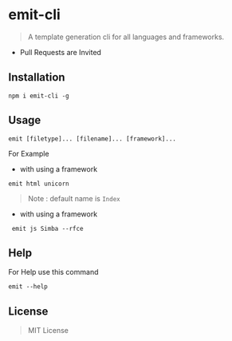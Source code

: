  
 # emit-cli
 
 > A template generation cli for all languages and frameworks.

 - Pull Requests are Invited
 
 ## Installation
 
 ```
 npm i emit-cli -g
 ```
 
 ## Usage
 
 ```
 emit [filetype]... [filename]... [framework]...
 ```
 
 For Example
 * with using a framework
 
 ```
 emit html unicorn
 ```
 > Note : default name is ```Index```  

 * with using a framework

```
 emit js Simba --rfce
 ```

 ## Help

For Help use this command
```
emit --help
```

 ## License
 
 > MIT License